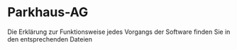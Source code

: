 # Parkhaus-AG
Die Erklärung zur Funktionsweise jedes Vorgangs der Software finden Sie in den entsprechenden Dateien
